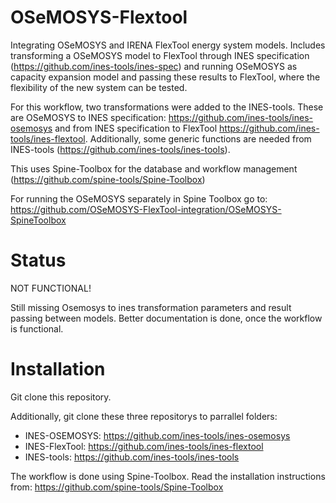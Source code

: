 # OSeMOSYS-Flextool
Integrating OSeMOSYS and IRENA FlexTool energy system models. Includes transforming a OSeMOSYS model to FlexTool through INES specification (https://github.com/ines-tools/ines-spec) and running OSeMOSYS as capacity expansion model and passing these results to FlexTool, where the flexibility of the new system can be tested.

For this workflow, two transformations were added to the INES-tools. These are OSeMOSYS to INES specification:
https://github.com/ines-tools/ines-osemosys and from INES specification to FlexTool https://github.com/ines-tools/ines-flextool. Additionally, some generic functions are needed from INES-tools (https://github.com/ines-tools/ines-tools).

This uses Spine-Toolbox for the database and workflow management (https://github.com/spine-tools/Spine-Toolbox)

For running the OSeMOSYS separately in Spine Toolbox go to: 
https://github.com/OSeMOSYS-FlexTool-integration/OSeMOSYS-SpineToolbox

# Status

NOT FUNCTIONAL!

Still missing Osemosys to ines transformation parameters and result passing between models.
Better documentation is done, once the workflow is functional.

# Installation

Git clone this repository.

Additionally, git clone these three repositorys to parrallel folders:

- INES-OSEMOSYS: https://github.com/ines-tools/ines-osemosys
- INES-FlexTool: https://github.com/ines-tools/ines-flextool
- INES-tools: https://github.com/ines-tools/ines-tools


The workflow is done using Spine-Toolbox. Read the installation instructions from:
https://github.com/spine-tools/Spine-Toolbox


